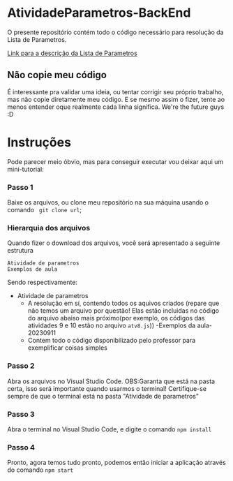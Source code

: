 # AtividadeParametros-BackEnd
O presente repositório contém todo o código necessário para resolução da Lista de Parametros.

[Link para a descrição da Lista de Parametros](https://github.com/Serg-Ale/AtividadeParametros-BacnEnd/blob/main/Atividades%20de%20par%C3%A2metros.pdf)

## Não copie meu código
É interessante pra validar uma ideia, ou tentar corrigir seu próprio trabalho, mas não copie diretamente meu código.
E se mesmo assim o fizer, tente ao menos entender oque realmente cada linha significa. We're the future guys :D

# Instruções
Pode parecer meio óbvio, mas para conseguir executar vou deixar aqui um mini-tutorial:


### Passo 1
Baixe os arquivos, ou clone meu repositório na sua máquina usando o comando ` git clone url`;

### Hierarquia dos arquivos
Quando fizer o download dos arquivos, você será apresentado a seguinte estrutura
```
Atividade de parametros
Exemplos de aula
```

Sendo respectivamente:
- Atividade de parametros
  - A resolução em sí, contendo todos os aquivos criados (repare que não temos um arquivo por questão! Elas estão incluidas no código do arquivo abaiso mais próximo(por exemplo, os códigos das atividades 9 e 10 estão no arquivo `atv8.js`))
-Exemplos da aula-20230911
  - Contem todo o código disponibilizado pelo professor para exemplificar coisas simples 

### Passo 2
Abra os arquivos no Visual Studio Code. OBS:Garanta que está na pasta certa, isso será importante quando usarmos o terminal! Certifique-se sempre de que o terminal está na pasta "Atividade de parametros"

### Passo 3
Abra o terminal no Visual Studio Code, e digite o comando ` npm install `

### Passo 4
Pronto, agora temos tudo pronto, podemos então iniciar a aplicação através do comando ` npm start `
